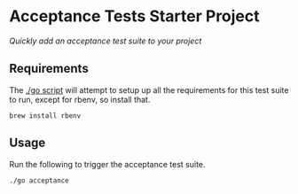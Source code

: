 # Acceptance Tests Starter Project
_Quickly add an acceptance test suite to your project_

## Requirements

The [./go script](http://blog.thepete.net/blog/2014/03/28/_-attributes-of-an-amazing-dev-toolchain/)
will attempt to setup up all the requirements for this test suite to run, except for rbenv, so install that.

```
brew install rbenv
```

## Usage

Run the following to trigger the acceptance test suite.

```
./go acceptance
```